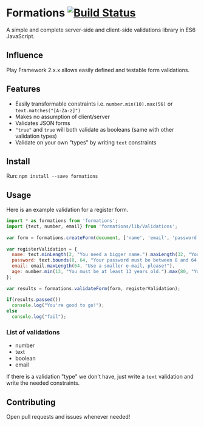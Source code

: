 Formations [![Build Status](https://travis-ci.org/Agrosis/formations.svg?branch=master)](https://travis-ci.org/Agrosis/formations)
=============================
A simple and complete server-side and client-side validations library in ES6 JavaScript.

Influence
-----------------------------
Play Framework 2.x.x allows easily defined and testable form validations.

Features
-----------------------------
+ Easily transformable constraints i.e. `number.min(10).max(56)` or `text.matches("[A-Za-z]")`
+ Makes no assumption of client/server
+ Validates JSON forms
+ `"true"` and `true` will both validate as booleans (same with other validation types)
+ Validate on your own "types" by writing `text` constraints

Install
-----------------------------
Run:
`npm install --save formations`

Usage
-----------------------------
Here is an example validation for a register form.

```javascript
import * as formations from 'formations';
import {text, number, email} from 'formations/lib/Validations';
 
var form = formations.createForm(document, ['name', 'email', 'password', 'age']);
 
var registerValidation = {
  name: text.minLength(2, "You need a bigger name.").maxLength(32, "Your name must be less than 33 characters.."),
  password: text.bounds(8, 64, "Your password must be between 8 and 64 characters."),
  email: email.maxLength(64, "Use a smaller e-mail, please!"),
  age: number.min(13, "You must be at least 13 years old.").max(80, "You're too old for this, dude.")
};
 
var results = formations.validateForm(form, registerValidation);
 
if(results.passed())
  console.log("You're good to go!");
else
  console.log("fail");
```

### List of validations
+ number
+ text
+ boolean
+ email

If there is a validation "type" we don't have, just write a `text` validation and write the needed constraints.

Contributing
-----------------------------
Open pull requests and issues whenever needed!

